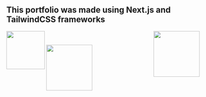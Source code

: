 ## This portfolio was made using Next.js and TailwindCSS frameworks
<img src="https://upload.wikimedia.org/wikipedia/commons/thumb/a/a7/React-icon.svg/2300px-React-icon.svg.png" width='100' >
<img src="https://media.graphassets.com/VKHHNvEETYqZRkqgjybc" width="120" align="center">
<img src="https://upload.wikimedia.org/wikipedia/commons/thumb/d/d5/Tailwind_CSS_Logo.svg/1024px-Tailwind_CSS_Logo.svg.png" width="120" align="right">


